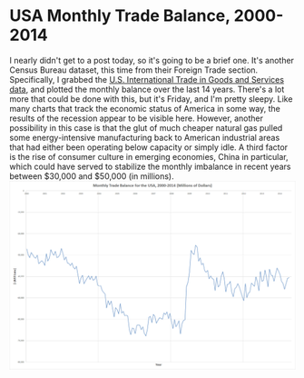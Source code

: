 # USA Monthly Trade Balance, 2000-2014

I nearly didn't get to a post today, so it's going to be a brief one. It's another Census Bureau dataset, this time from their Foreign Trade section. Specifically, I grabbed the [U.S. International Trade in Goods and Services data](http://www.census.gov/foreign-trade/statistics/historical/), and plotted the monthly balance over the last 14 years. There's a lot more that could be done with this, but it's Friday, and I'm pretty sleepy. Like many charts that track the economic status of America in some way, the results of the recession appear to be visible here. However, another possibility in this case is that the glut of much cheaper natural gas pulled some energy-intensive manufacturing back to American industrial areas that had either been operating below capacity or simply idle. A third factor is the rise of consumer culture in emerging economies, China in particular, which could have served to stabilize the monthly imbalance in recent years between $30,000 and $50,000 (in millions).
![](https://github.com/cwaldoch/cwaldoch.github.io/blob/master/_posts/monthly.png?raw=true)
